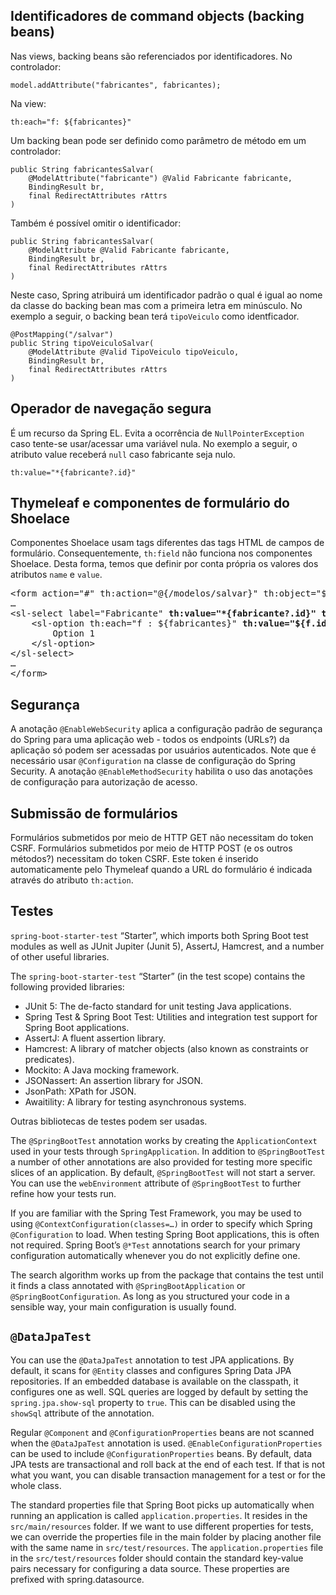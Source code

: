 ## Identificadores de command objects (backing beans)
Nas views, backing beans são referenciados por identificadores.
No controlador:

`model.addAttribute("fabricantes", fabricantes);`

Na view:

`th:each="f: ${fabricantes}"`

Um backing bean pode ser definido como parâmetro de método em um controlador:

```
public String fabricantesSalvar(
    @ModelAttribute("fabricante") @Valid Fabricante fabricante,
    BindingResult br,
    final RedirectAttributes rAttrs
)
```

Também é possível omitir o identificador:

```
public String fabricantesSalvar(
    @ModelAttribute @Valid Fabricante fabricante,
    BindingResult br,
    final RedirectAttributes rAttrs
)
```

Neste caso, Spring atribuirá um identificador padrão o qual é igual ao nome da classe do backing bean mas com a primeira letra em minúsculo. No exemplo a seguir, o backing bean terá `tipoVeiculo` como identficador.

```
@PostMapping("/salvar")
public String tipoVeiculoSalvar(
    @ModelAttribute @Valid TipoVeiculo tipoVeiculo,
    BindingResult br,
    final RedirectAttributes rAttrs
)
```

## Operador de navegação segura
É um recurso da Spring EL. Evita a ocorrência de `NullPointerException` caso tente-se usar/acessar uma variável nula. No exemplo a seguir, o atributo value receberá `null` caso fabricante seja nulo.

`th:value="*{fabricante?.id}"`

## Thymeleaf e componentes de formulário do Shoelace
Componentes Shoelace usam tags diferentes das tags HTML de campos de formulário. Consequentemente, `th:field` não funciona nos componentes Shoelace. Desta forma, temos que definir por conta própria os valores dos atributos `name` e `value`.

<pre>
&lt;form action="#" th:action="@{/modelos/salvar}" th:object="${modelo}" method="post">
…
&lt;sl-select label="Fabricante" <b>th:value="*{fabricante?.id}" th:name="fabricante"</b>>
    &lt;sl-option th:each="f : ${fabricantes}" <b>th:value="${f.id}"</b> th:text="${f.descricao}">
        Option 1
    &lt;/sl-option>
&lt;/sl-select>
…
&lt;/form>
</pre>

## Segurança
A anotação `@EnableWebSecurity` aplica a configuração padrão de segurança do Spring para uma aplicação web - todos os endpoints (URLs?) da aplicação só podem ser acessadas por usuários autenticados. Note que é necessário usar `@Configuration` na classe de configuração do Spring Security.
A anotação `@EnableMethodSecurity` habilita o uso das anotações de configuração para autorização de acesso.

## Submissão de formulários
Formulários submetidos por meio de HTTP GET não necessitam do token CSRF.
Formulários submetidos por meio de HTTP POST (e os outros métodos?) necessitam do token CSRF. Este token é inserido automaticamente pelo Thymeleaf quando a URL do formulário é indicada através do atributo `th:action`.

## Testes
`spring-boot-starter-test` “Starter”, which imports both Spring Boot test modules as well as JUnit Jupiter (Junit 5), AssertJ, Hamcrest, and a number of other useful libraries.

The `spring-boot-starter-test` “Starter” (in the test scope) contains the following provided libraries:

- JUnit 5: The de-facto standard for unit testing Java applications.
- Spring Test & Spring Boot Test: Utilities and integration test support for Spring Boot applications.
- AssertJ: A fluent assertion library.
- Hamcrest: A library of matcher objects (also known as constraints or predicates).
- Mockito: A Java mocking framework.
- JSONassert: An assertion library for JSON.
- JsonPath: XPath for JSON.
- Awaitility: A library for testing asynchronous systems.

Outras bibliotecas de testes podem ser usadas.

The `@SpringBootTest` annotation works by creating the `ApplicationContext` used in your tests through `SpringApplication`. In addition to `@SpringBootTest` a number of other annotations are also provided for testing more specific slices of an application. By default, `@SpringBootTest` will not start a server. You can use the `webEnvironment` attribute of `@SpringBootTest` to further refine how your tests run.

If you are familiar with the Spring Test Framework, you may be used to using `@ContextConfiguration(classes=…)` in order to specify which Spring `@Configuration` to load. When testing Spring Boot applications, this is often not required. Spring Boot’s `@*Test` annotations search for your primary configuration automatically whenever you do not explicitly define one.

The search algorithm works up from the package that contains the test until it finds a class annotated with `@SpringBootApplication` or `@SpringBootConfiguration`. As long as you structured your code in a sensible way, your main configuration is usually found.

## `@DataJpaTest`
You can use the `@DataJpaTest` annotation to test JPA applications. By default, it scans for `@Entity` classes and configures Spring Data JPA repositories. If an embedded database is available on the classpath, it configures one as well. SQL queries are logged by default by setting the `spring.jpa.show-sql` property to `true`. This can be disabled using the `showSql` attribute of the annotation.

Regular `@Component` and `@ConfigurationProperties` beans are not scanned when the `@DataJpaTest` annotation is used. `@EnableConfigurationProperties` can be used to include `@ConfigurationProperties` beans. By default, data JPA tests are transactional and roll back at the end of each test. If that is not what you want, you can disable transaction management for a test or for the whole class.

The standard properties file that Spring Boot picks up automatically when running an application is called `application.properties`. It resides in the `src/main/resources` folder. If we want to use different properties for tests, we can override the properties file in the main folder by placing another file with the same name in `src/test/resources`. The `application.properties` file in the `src/test/resources` folder should contain the standard key-value pairs necessary for configuring a data source. These properties are prefixed with spring.datasource.
